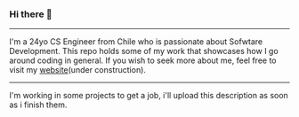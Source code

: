 ### Hi there 👋

________________________
I'm a 24yo CS Engineer from Chile who is passionate about Sofwtare Development. This repo holds some of my work that showcases how I go around coding in general. If you wish to seek more about me, feel free to visit my [website](https://luisinostrozaf.github.io)(under construction).

------------------------
I'm working in some projects to get a job, i'll upload this description as soon as i finish them.
